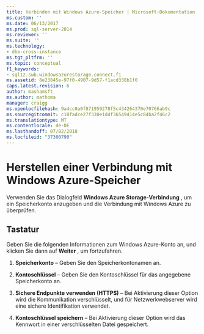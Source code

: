 ```yaml
---
title: Verbinden mit Windows Azure-Speicher | Microsoft-Dokumentation
ms.custom: ''
ms.date: 06/13/2017
ms.prod: sql-server-2014
ms.reviewer: ''
ms.suite: ''
ms.technology:
- dbe-cross-instance
ms.tgt_pltfrm: ''
ms.topic: conceptual
f1_keywords:
- sql12.swb.windowsazurestorage.connect.f1
ms.assetid: 8e23845e-97f0-4907-9d57-f1acd338b1f0
caps.latest.revision: 6
author: mashamsft
ms.author: mathoma
manager: craigg
ms.openlocfilehash: 9a4cc0a0f871959278f5c434264370e70766ab9c
ms.sourcegitcommit: c18fadce27f330e1d4f36549414e5c84ba2f46c2
ms.translationtype: MT
ms.contentlocale: de-DE
ms.lasthandoff: 07/02/2018
ms.locfileid: "37300790"
---
```

# <a name="connect-to-windows-azure-storage"></a>Herstellen einer Verbindung mit Windows Azure-Speicher
  Verwenden Sie das Dialogfeld **Windows Azure Storage-Verbindung** , um ein Speicherkonto anzugeben und die Verbindung mit Windows Azure zu überprüfen.  
  
## <a name="options"></a>Tastatur  
 Geben Sie die folgenden Informationen zum Windows Azure-Konto an, und klicken Sie dann auf **Weiter** , um fortzufahren.  
  
1.  **Speicherkonto** – Geben Sie den Speicherkontonamen an.  
  
2.  **Kontoschlüssel** – Geben Sie den Kontoschlüssel für das angegebene Speicherkonto an.  
  
3.  **Sichere Endpunkte verwenden (HTTPS)** – Bei Aktivierung dieser Option wird die Kommunikation verschlüsselt, und für Netzwerkwebserver wird eine sichere Identifikation verwendet.  
  
4.  **Kontoschlüssel speichern** – Bei Aktivierung dieser Option wird das Kennwort in einer verschlüsselten Datei gespeichert.  
  
  
